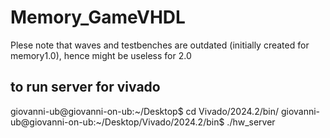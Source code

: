 # Memory_GameVHDL

Plese note that waves and testbenches are outdated (initially created for memory1.0), hence might be useless for 2.0

## to run server for vivado 
giovanni-ub@giovanni-on-ub:~/Desktop$ 			cd Vivado/2024.2/bin/
giovanni-ub@giovanni-on-ub:~/Desktop/Vivado/2024.2/bin$ ./hw_server 